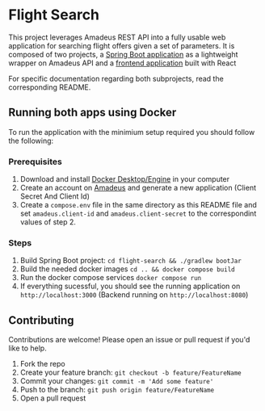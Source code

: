 # Flight Search

This project leverages Amadeus REST API into a fully usable web application
for searching flight offers given a set of parameters. It is composed of two
projects, a [Spring Boot application](/flight-search/) as a lightweight wrapper on Amadeus API and a [frontend application](/flight-search-react/) built with React

For specific documentation regarding both subprojects, read the corresponding README.

## Running both apps using Docker

To run the application with the minimium setup required you should follow the following:

### Prerequisites

1. Download and install [Docker Desktop/Engine](https://docs.docker.com/) in your computer
2. Create an account on [Amadeus](https://developers.amadeus.com/) and generate a new application (Client Secret And Client Id)
3. Create a `compose.env` file in the same directory as this README file
   and set `amadeus.client-id` and `amadeus.client-secret` to the correspondint values of step 2.

### Steps

1. Build Spring Boot project:
   `cd flight-search && ./gradlew bootJar`
2. Build the needed docker images
   `cd .. && docker compose build`
3. Run the docker compose services
   `docker compose run`
4. If everything sucessful, you should see the running application on `http://localhost:3000` (Backend running on `http://localhost:8080`)

## Contributing

Contributions are welcome! Please open an issue or pull request if you'd like to help.

1. Fork the repo
2. Create your feature branch: `git checkout -b feature/FeatureName`
3. Commit your changes: `git commit -m 'Add some feature'`
4. Push to the branch: `git push origin feature/FeatureName`
5. Open a pull request
